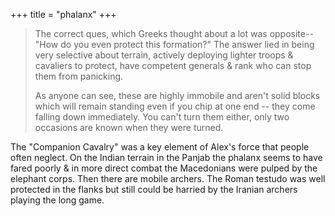 +++
title = "phalanx"
+++

> The correct ques, which Greeks thought about a lot was opposite--"How do you even protect this formation?" The answer lied in being very selective about terrain, actively deploying lighter troops & cavaliers to protect, have competent generals & rank who can stop them from panicking.
> 
> As anyone can see, these are highly immobile and aren't solid blocks which will remain standing even if you chip at one end -- they come falling down immediately. You can't turn them either, only two occasions are known when they were turned.


The "Companion Cavalry" was a key element of Alex's force that people often neglect. On the Indian terrain in the Panjab the phalanx seems to have fared poorly & in more direct combat the Macedonians were pulped by the elephant corps. Then there are mobile archers. The Roman testudo was well protected in the flanks but still could be harried by the Iranian archers playing the long game.